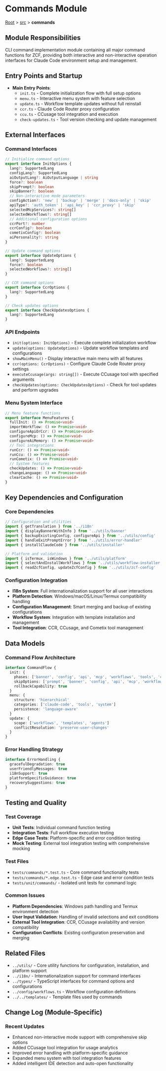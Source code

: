 # Commands Module

[Root](../../CLAUDE.md) > [src](../) > **commands**

## Module Responsibilities

CLI command implementation module containing all major command functions for ZCF, providing both interactive and non-interactive operation interfaces for Claude Code environment setup and management.

## Entry Points and Startup

- **Main Entry Points**:
  - `init.ts` - Complete initialization flow with full setup options
  - `menu.ts` - Interactive menu system with feature selection
  - `update.ts` - Workflow template updates without full reinstall
  - `ccr.ts` - Claude Code Router proxy configuration
  - `ccu.ts` - CCusage tool integration and execution
  - `check-updates.ts` - Tool version checking and update management

## External Interfaces

### Command Interfaces

```typescript
// Initialize command options
export interface InitOptions {
  lang?: SupportedLang
  configLang?: SupportedLang
  aiOutputLang?: AiOutputLanguage | string
  force?: boolean
  skipPrompt?: boolean
  skipBanner?: boolean
  // Non-interactive mode parameters
  configAction?: 'new' | 'backup' | 'merge' | 'docs-only' | 'skip'
  apiType?: 'auth_token' | 'api_key' | 'ccr_proxy' | 'skip'
  selectedMcpServices?: string[]
  selectedWorkflows?: string[]
  // Additional configuration options
  ccrPort?: number
  ccrConfig?: boolean
  cometixConfig?: boolean
  aiPersonality?: string
}

// Update command options
export interface UpdateOptions {
  lang?: SupportedLang
  force?: boolean
  selectedWorkflows?: string[]
}

// CCR command options
export interface CcrOptions {
  lang?: SupportedLang
}

// Check updates options
export interface CheckUpdatesOptions {
  lang?: SupportedLang
}
```

### API Endpoints

- `init(options: InitOptions)` - Execute complete initialization workflow
- `update(options: UpdateOptions)` - Update workflow templates and configurations
- `showMainMenu()` - Display interactive main menu with all features
- `ccr(options: CcrOptions)` - Configure Claude Code Router proxy settings
- `executeCcusage(args: string[])` - Execute CCusage tool with specified arguments
- `checkUpdates(options: CheckUpdatesOptions)` - Check for tool updates and perform upgrades

### Menu System Interface

```typescript
// Menu feature functions
export interface MenuFeatures {
  fullInit: () => Promise<void>
  importWorkflow: () => Promise<void>
  configureApiOrCcr: () => Promise<void>
  configureMcp: () => Promise<void>
  configureAiMemory: () => Promise<void>
  // Tool integrations
  runCcr: () => Promise<void>
  runCcu: () => Promise<void>
  runCometix: () => Promise<void>
  // System features
  checkUpdates: () => Promise<void>
  changeLanguage: () => Promise<void>
  clearCache: () => Promise<void>
}
```

## Key Dependencies and Configuration

### Core Dependencies

```typescript
// Configuration and utilities
import { getTranslation } from '../i18n'
import { displayBannerWithInfo } from '../utils/banner'
import { backupExistingConfig, configureApi } from '../utils/config'
import { handleExitPromptError } from '../utils/error-handler'
import { installClaudeCode } from '../utils/installer'

// Platform and validation
import { isTermux, isWindows } from '../utils/platform'
import { selectAndInstallWorkflows } from '../utils/workflow-installer'
import { readZcfConfig, updateZcfConfig } from '../utils/zcf-config'
```

### Configuration Integration

- **I18n System**: Full internationalization support for all user interactions
- **Platform Detection**: Windows/macOS/Linux/Termux compatibility handling
- **Configuration Management**: Smart merging and backup of existing configurations
- **Workflow System**: Integration with template installation and management
- **Tool Integration**: CCR, CCusage, and Cometix tool management

## Data Models

### Command Flow Architecture

```typescript
interface CommandFlow {
  init: {
    phases: ['banner', 'config', 'api', 'mcp', 'workflows', 'tools', 'completion']
    skipOptions: ['prompt', 'banner', 'config', 'api', 'mcp', 'workflows']
    rollbackCapability: true
  }
  menu: {
    structure: 'hierarchical'
    categories: ['claude-code', 'tools', 'system']
    persistence: 'language-aware'
  }
  update: {
    scope: ['workflows', 'templates', 'agents']
    conflictResolution: 'preserve-user-changes'
  }
}
```

### Error Handling Strategy

```typescript
interface ErrorHandling {
  gracefulDegradation: true
  userFriendlyMessages: true
  i18nSupport: true
  platformSpecificGuidance: true
  recoverySuggestions: true
}
```

## Testing and Quality

### Test Coverage

- **Unit Tests**: Individual command function testing
- **Integration Tests**: Full workflow execution testing
- **Edge Case Tests**: Platform-specific and error condition testing
- **Mock Testing**: External tool integration testing with comprehensive mocking

### Test Files

- `tests/commands/*.test.ts` - Core command functionality tests
- `tests/commands/*.edge.test.ts` - Edge case and error condition tests
- `tests/unit/commands/` - Isolated unit tests for command logic

### Common Issues

- **Platform Dependencies**: Windows path handling and Termux environment detection
- **User Input Validation**: Handling of invalid selections and exit conditions
- **External Tool Integration**: CCR, CCusage availability and version compatibility
- **Configuration Conflicts**: Existing configuration preservation and merging

## Related Files

- `../utils/` - Core utility functions for configuration, installation, and platform support
- `../i18n/` - Internationalization support for command interfaces
- `../types/` - TypeScript interfaces for command options and configurations
- `../config/workflows.ts` - Workflow configuration definitions
- `../../templates/` - Template files used by commands

## Change Log (Module-Specific)

### Recent Updates

- Enhanced non-interactive mode support with comprehensive skip options
- Added CCusage tool integration for usage analytics
- Improved error handling with platform-specific guidance
- Expanded menu system with tool integration features
- Added intelligent IDE detection and auto-open functionality
